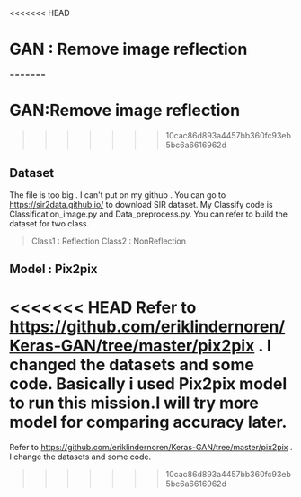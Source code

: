 <<<<<<< HEAD
# GAN : Remove image reflection
=======
# GAN:Remove image reflection
>>>>>>> 10cac86d893a4457bb360fc93eb5bc6a6616962d

## Dataset
The file is too big . I can't put on my github . You can go to https://sir2data.github.io/ to download SIR dataset. My Classify code is Classification_image.py and Data_preprocess.py. You can refer to build the dataset for two class.

> Class1 : Reflection Class2 : NonReflection


## Model : Pix2pix
<<<<<<< HEAD
Refer to https://github.com/eriklindernoren/Keras-GAN/tree/master/pix2pix . I changed the datasets and some code.
Basically i used Pix2pix model to run this mission.I will try more model for comparing accuracy later.
=======
Refer to https://github.com/eriklindernoren/Keras-GAN/tree/master/pix2pix . I change the datasets and some code.
>>>>>>> 10cac86d893a4457bb360fc93eb5bc6a6616962d
